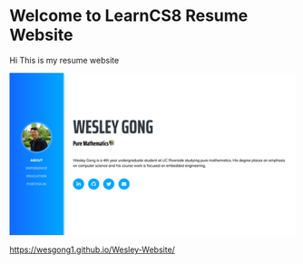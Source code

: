 
# Welcome to LearnCS8 Resume Website

Hi This is my resume website

![My website](img/myimage.png)

https://wesgong1.github.io/Wesley-Website/
